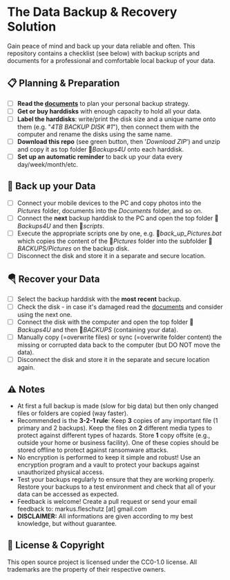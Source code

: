 The Data Backup & Recovery Solution
===================================

Gain peace of mind and back up your data reliable and often. This repository contains a checklist (see below) with backup scripts and documents for a professional and comfortable local backup of your data.

📋 Planning & Preparation
--------------------------
- [ ] **Read the [documents](docs/)** to plan your personal backup strategy.
- [ ] **Get or buy harddisks** with enough capacity to hold all your data.
- [ ] **Label the harddisks**: write/print the disk size and a unique name onto them (e.g. "*4TB BACKUP DISK #1*"), then connect them with the computer and rename the disks using the same name.
- [ ] **Download this repo** (see green button, then '*Download ZIP*') and unzip and copy it as top folder 📁*Backups4U* onto each harddisk.
- [ ] **Set up an automatic reminder** to back up your data every day/week/month/etc.

💾 Back up your Data
---------------------
- [ ] Connect your mobile devices to the PC and copy photos into the *Pictures* folder, documents into the *Documents* folder, and so on.
- [ ] Connect the **next** backup harddisk to the PC and open the top folder 📁*Backups4U* and then 📁*scripts*.
- [ ] Execute the appropriate scripts one by one, e.g. 📄*back_up_Pictures.bat* which copies the content of the 📁*Pictures* folder into the subfolder 📁*BACKUPS/Pictures* on the backup disk.
- [ ] Disconnect the disk and store it in a separate and secure location.

🪂 Recover your Data
---------------------
- [ ] Select the backup harddisk with the **most recent** backup.
- [ ] Check the disk - in case it's damaged read the [documents](docs/) and consider using the next one.
- [ ] Connect the disk with the computer and open the top folder 📁*Backups4U* and then 📁*BACKUPS* (containing your data).
- [ ] Manually copy (=overwrite files) or sync (=overwrite folder content) the missing or corrupted data back to the computer (but DO NOT move the data).
- [ ] Disconnect the disk and store it in the separate and secure location again.

⚠️ Notes
---------
* At first a full backup is made (slow for big data) but then only changed files or folders are copied (way faster).
* Recommended is the **3-2-1 rule**: Keep **3** copies of any important file (1 primary and 2 backups). Keep the files on **2** different media types to protect against different types of hazards. Store **1** copy offsite (e.g., outside your home or business facility). One of these copies should be stored offline to protect against ransomware attacks.
* No encryption is performed to keep it simple and robust! Use an encryption program and a vault to protect your backups against unauthorized physical access.
* Test your backups regularly to ensure that they are working properly. Restore your backups to a test environment and check that all of your data can be accessed as expected.
* Feedback is welcome! Create a pull request or send your email feedback to: markus.fleschutz [at] gmail.com
* **DISCLAIMER:** All informations are given according to my best knowledge, but without guarantee.

🤝 License & Copyright
-----------------------
This open source project is licensed under the CC0-1.0 license. All trademarks are the property of their respective owners.

